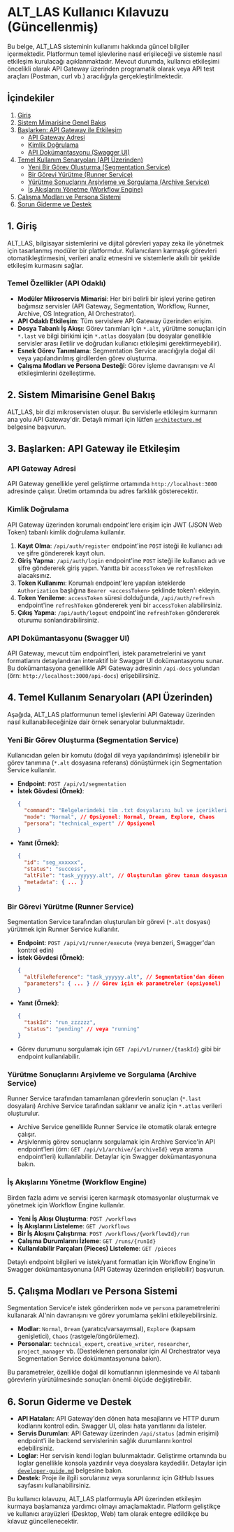 # ALT_LAS Kullanıcı Kılavuzu (Güncellenmiş)

Bu belge, ALT_LAS sisteminin kullanımı hakkında güncel bilgiler içermektedir. Platformun temel işlevlerine nasıl erişileceği ve sistemle nasıl etkileşim kurulacağı açıklanmaktadır. Mevcut durumda, kullanıcı etkileşimi öncelikli olarak API Gateway üzerinden programatik olarak veya API test araçları (Postman, curl vb.) aracılığıyla gerçekleştirilmektedir.

## İçindekiler

1.  [Giriş](#giriş)
2.  [Sistem Mimarisine Genel Bakış](#sistem-mimarisine-genel-bakış)
3.  [Başlarken: API Gateway ile Etkileşim](#başlarken-api-gateway-ile-etkileşim)
    *   [API Gateway Adresi](#api-gateway-adresi)
    *   [Kimlik Doğrulama](#kimlik-doğrulama)
    *   [API Dokümantasyonu (Swagger UI)](#api-dokümantasyonu-swagger-ui)
4.  [Temel Kullanım Senaryoları (API Üzerinden)](#temel-kullanım-senaryoları-api-üzerinden)
    *   [Yeni Bir Görev Oluşturma (Segmentation Service)](#yeni-bir-görev-oluşturma-segmentation-service)
    *   [Bir Görevi Yürütme (Runner Service)](#bir-görevi-yürütme-runner-service)
    *   [Yürütme Sonuçlarını Arşivleme ve Sorgulama (Archive Service)](#yürütme-sonuçlarını-arşivleme-ve-sorgulama-archive-service)
    *   [İş Akışlarını Yönetme (Workflow Engine)](#i̇ş-akışlarını-yönetme-workflow-engine)
5.  [Çalışma Modları ve Persona Sistemi](#çalışma-modları-ve-persona-sistemi)
6.  [Sorun Giderme ve Destek](#sorun-giderme-ve-destek)

## 1. Giriş

ALT_LAS, bilgisayar sistemlerini ve dijital görevleri yapay zeka ile yönetmek için tasarlanmış modüler bir platformdur. Kullanıcıların karmaşık görevleri otomatikleştirmesini, verileri analiz etmesini ve sistemlerle akıllı bir şekilde etkileşim kurmasını sağlar.

### Temel Özellikler (API Odaklı)

-   **Modüler Mikroservis Mimarisi**: Her biri belirli bir işlevi yerine getiren bağımsız servisler (API Gateway, Segmentation, Workflow, Runner, Archive, OS Integration, AI Orchestrator).
-   **API Odaklı Etkileşim**: Tüm servislere API Gateway üzerinden erişim.
-   **Dosya Tabanlı İş Akışı**: Görev tanımları için `*.alt`, yürütme sonuçları için `*.last` ve bilgi birikimi için `*.atlas` dosyaları (bu dosyalar genellikle servisler arası iletilir ve doğrudan kullanıcı etkileşimi gerektirmeyebilir).
-   **Esnek Görev Tanımlama**: Segmentation Service aracılığıyla doğal dil veya yapılandırılmış girdilerden görev oluşturma.
-   **Çalışma Modları ve Persona Desteği**: Görev işleme davranışını ve AI etkileşimlerini özelleştirme.

## 2. Sistem Mimarisine Genel Bakış

ALT_LAS, bir dizi mikroservisten oluşur. Bu servislerle etkileşim kurmanın ana yolu API Gateway'dir. Detaylı mimari için lütfen [`architecture.md`](../architecture.md) belgesine başvurun.

## 3. Başlarken: API Gateway ile Etkileşim

### API Gateway Adresi

API Gateway genellikle yerel geliştirme ortamında `http://localhost:3000` adresinde çalışır. Üretim ortamında bu adres farklılık gösterecektir.

### Kimlik Doğrulama

API Gateway üzerinden korumalı endpoint'lere erişim için JWT (JSON Web Token) tabanlı kimlik doğrulama kullanılır.

1.  **Kayıt Olma**: `/api/auth/register` endpoint'ine `POST` isteği ile kullanıcı adı ve şifre göndererek kayıt olun.
2.  **Giriş Yapma**: `/api/auth/login` endpoint'ine `POST` isteği ile kullanıcı adı ve şifre göndererek giriş yapın. Yanıtta bir `accessToken` ve `refreshToken` alacaksınız.
3.  **Token Kullanımı**: Korumalı endpoint'lere yapılan isteklerde `Authorization` başlığına `Bearer <accessToken>` şeklinde token'ı ekleyin.
4.  **Token Yenileme**: `accessToken` süresi dolduğunda, `/api/auth/refresh` endpoint'ine `refreshToken` göndererek yeni bir `accessToken` alabilirsiniz.
5.  **Çıkış Yapma**: `/api/auth/logout` endpoint'ine `refreshToken` göndererek oturumu sonlandırabilirsiniz.

### API Dokümantasyonu (Swagger UI)

API Gateway, mevcut tüm endpoint'leri, istek parametrelerini ve yanıt formatlarını detaylandıran interaktif bir Swagger UI dokümantasyonu sunar. Bu dokümantasyona genellikle API Gateway adresinin `/api-docs` yolundan (örn: `http://localhost:3000/api-docs`) erişebilirsiniz.

## 4. Temel Kullanım Senaryoları (API Üzerinden)

Aşağıda, ALT_LAS platformunun temel işlevlerini API Gateway üzerinden nasıl kullanabileceğinize dair örnek senaryolar bulunmaktadır.

### Yeni Bir Görev Oluşturma (Segmentation Service)

Kullanıcıdan gelen bir komutu (doğal dil veya yapılandırılmış) işlenebilir bir görev tanımına (`*.alt` dosyasına referans) dönüştürmek için Segmentation Service kullanılır.

-   **Endpoint**: `POST /api/v1/segmentation`
-   **İstek Gövdesi (Örnek)**:
    ```json
    {
      "command": "Belgelerimdeki tüm .txt dosyalarını bul ve içeriklerini özetle.",
      "mode": "Normal", // Opsiyonel: Normal, Dream, Explore, Chaos
      "persona": "technical_expert" // Opsiyonel
    }
    ```
-   **Yanıt (Örnek)**:
    ```json
    {
      "id": "seg_xxxxxx",
      "status": "success",
      "altFile": "task_yyyyyy.alt", // Oluşturulan görev tanım dosyasının referansı
      "metadata": { ... }
    }
    ```

### Bir Görevi Yürütme (Runner Service)

Segmentation Service tarafından oluşturulan bir görevi (`*.alt` dosyası) yürütmek için Runner Service kullanılır.

-   **Endpoint**: `POST /api/v1/runner/execute` (veya benzeri, Swagger'dan kontrol edin)
-   **İstek Gövdesi (Örnek)**:
    ```json
    {
      "altFileReference": "task_yyyyyy.alt", // Segmentation'dan dönen referans
      "parameters": { ... } // Görev için ek parametreler (opsiyonel)
    }
    ```
-   **Yanıt (Örnek)**:
    ```json
    {
      "taskId": "run_zzzzzz",
      "status": "pending" // veya "running"
    }
    ```
-   Görev durumunu sorgulamak için `GET /api/v1/runner/{taskId}` gibi bir endpoint kullanılabilir.

### Yürütme Sonuçlarını Arşivleme ve Sorgulama (Archive Service)

Runner Service tarafından tamamlanan görevlerin sonuçları (`*.last` dosyaları) Archive Service tarafından saklanır ve analiz için `*.atlas` verileri oluşturulur.

-   Archive Service genellikle Runner Service ile otomatik olarak entegre çalışır.
-   Arşivlenmiş görev sonuçlarını sorgulamak için Archive Service'in API endpoint'leri (örn: `GET /api/v1/archive/{archiveId}` veya arama endpoint'leri) kullanılabilir. Detaylar için Swagger dokümantasyonuna bakın.

### İş Akışlarını Yönetme (Workflow Engine)

Birden fazla adımı ve servisi içeren karmaşık otomasyonlar oluşturmak ve yönetmek için Workflow Engine kullanılır.

-   **Yeni İş Akışı Oluşturma**: `POST /workflows`
-   **İş Akışlarını Listeleme**: `GET /workflows`
-   **Bir İş Akışını Çalıştırma**: `POST /workflows/{workflowId}/run`
-   **Çalışma Durumlarını İzleme**: `GET /runs/{runId}`
-   **Kullanılabilir Parçaları (Pieces) Listeleme**: `GET /pieces`

Detaylı endpoint bilgileri ve istek/yanıt formatları için Workflow Engine'in Swagger dokümantasyonuna (API Gateway üzerinden erişilebilir) başvurun.

## 5. Çalışma Modları ve Persona Sistemi

Segmentation Service'e istek gönderirken `mode` ve `persona` parametrelerini kullanarak AI'nin davranışını ve görev yorumlama şeklini etkileyebilirsiniz.

-   **Modlar**: `Normal`, `Dream` (yaratıcı/varsayımsal), `Explore` (kapsam genişletici), `Chaos` (rastgele/öngörülemez).
-   **Personalar**: `technical_expert`, `creative_writer`, `researcher`, `project_manager` vb. (Desteklenen personalar için AI Orchestrator veya Segmentation Service dokümantasyonuna bakın).

Bu parametreler, özellikle doğal dil komutlarının işlenmesinde ve AI tabanlı görevlerin yürütülmesinde sonuçları önemli ölçüde değiştirebilir.

## 6. Sorun Giderme ve Destek

-   **API Hataları**: API Gateway'den dönen hata mesajlarını ve HTTP durum kodlarını kontrol edin. Swagger UI, olası hata yanıtlarını da listeler.
-   **Servis Durumları**: API Gateway üzerinden `/api/status` (admin erişimi) endpoint'i ile backend servislerinin sağlık durumlarını kontrol edebilirsiniz.
-   **Loglar**: Her servisin kendi logları bulunmaktadır. Geliştirme ortamında bu loglar genellikle konsola yazdırılır veya dosyalara kaydedilir. Detaylar için [`developer-guide.md`](../docs/developer-guide.md) belgesine bakın.
-   **Destek**: Proje ile ilgili sorularınız veya sorunlarınız için GitHub Issues sayfasını kullanabilirsiniz.

Bu kullanıcı kılavuzu, ALT_LAS platformuyla API üzerinden etkileşim kurmaya başlamanıza yardımcı olmayı amaçlamaktadır. Platform geliştikçe ve kullanıcı arayüzleri (Desktop, Web) tam olarak entegre edildikçe bu kılavuz güncellenecektir.
